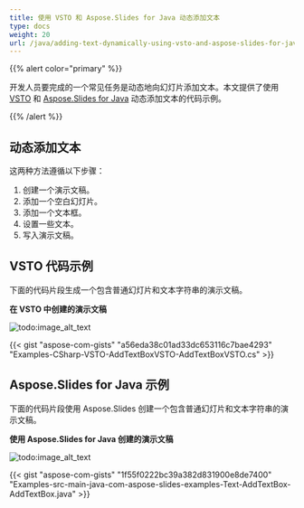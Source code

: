 ```yaml
---
title: 使用 VSTO 和 Aspose.Slides for Java 动态添加文本
type: docs
weight: 20
url: /java/adding-text-dynamically-using-vsto-and-aspose-slides-for-java/
---
```


{{% alert color="primary" %}} 

开发人员要完成的一个常见任务是动态地向幻灯片添加文本。本文提供了使用 [VSTO](/slides/java/adding-text-dynamically-using-vsto-and-aspose-slides-for-java/) 和 [Aspose.Slides for Java](/slides/java/adding-text-dynamically-using-vsto-and-aspose-slides-for-java/) 动态添加文本的代码示例。

{{% /alert %}} 
## **动态添加文本**
这两种方法遵循以下步骤：

1. 创建一个演示文稿。
1. 添加一个空白幻灯片。
1. 添加一个文本框。
1. 设置一些文本。
1. 写入演示文稿。
## **VSTO 代码示例**
下面的代码片段生成一个包含普通幻灯片和文本字符串的演示文稿。

**在 VSTO 中创建的演示文稿** 

![todo:image_alt_text](adding-text-dynamically-using-vsto-and-aspose-slides-for-java_1.png)

{{< gist "aspose-com-gists" "a56eda38c01ad33dc653116c7bae4293" "Examples-CSharp-VSTO-AddTextBoxVSTO-AddTextBoxVSTO.cs" >}}
## **Aspose.Slides for Java 示例**
下面的代码片段使用 Aspose.Slides 创建一个包含普通幻灯片和文本字符串的演示文稿。

**使用 Aspose.Slides for Java 创建的演示文稿** 

![todo:image_alt_text](adding-text-dynamically-using-vsto-and-aspose-slides-for-java_2.png)

{{< gist "aspose-com-gists" "1f55f0222bc39a382d831900e8de7400" "Examples-src-main-java-com-aspose-slides-examples-Text-AddTextBox-AddTextBox.java" >}}